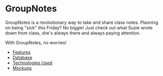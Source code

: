 GroupNotes
==========
GroupNotes is a revolutionary way to take and share class notes. Planning on being "sick" this Friday? No biggie! Just check out what Suzie wrote down from class, she's always there and always paying attention. 

With GroupNotes, no worries!

* [Features](https://github.com/sixthsmith90/GroupNotes/wiki/Features)
* [Database](https://github.com/sixthsmith90/GroupNotes/wiki/Database)
* [Technologies Used](https://github.com/sixthsmith90/GroupNotes/wiki/Technologies-Used)
* [Mockups](https://github.com/sixthsmith90/GroupNotes/wiki/Mockups)
